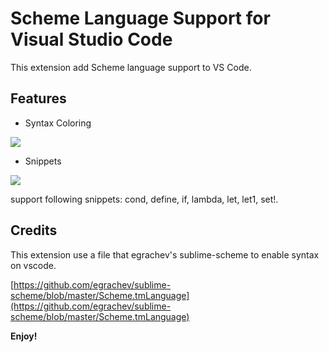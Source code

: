 # Scheme Language Support for Visual Studio Code

This extension add Scheme language support to VS Code.

## Features
* Syntax Coloring

![](https://raw.githubusercontent.com/sjhuangx/vscode-scheme/master/images/syntax.png)

* Snippets

![](https://raw.githubusercontent.com/sjhuangx/vscode-scheme/master/images/snippets.gif)

support following snippets: cond, define, if, lambda, let, let1, set!.

## Credits
This extension use a file that egrachev's sublime-scheme to enable syntax on vscode.

[https://github.com/egrachev/sublime-scheme/blob/master/Scheme.tmLanguage](https://github.com/egrachev/sublime-scheme/blob/master/Scheme.tmLanguage)

**Enjoy!**